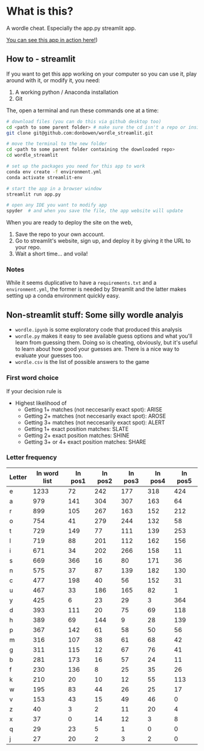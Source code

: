 # What is this?

A wordle cheat. Especially the app.py streamlit app.

[You can see this app in action here!]())

## How to - streamlit

If you want to get this app working on your computer so you can use it, play around with it, or modify it, you need:
1. A working python / Anaconda installation
1. Git 

The, open a terminal and run these commands one at a time:

```sh
# download files (you can do this via github desktop too)
cd <path to some parent folder> # make sure the cd isn't a repo or inside a repo!
git clone git@github.com:donbowen/wordle_streamlit.git

# move the terminal to the new folder
cd <path to some parent folder containing the downloaded repo> 
cd wordle_streamlit

# set up the packages you need for this app to work
conda env create -f environment.yml
conda activate streamlit-env

# start the app in a browser window
streamlit run app.py

# open any IDE you want to modify app 
spyder  # and when you save the file, the app website will update
```

When you are ready to deploy the site on the web, 
1. Save the repo to your own account.
1. Go to streamlit's website, sign up, and deploy it by giving it the URL to your repo.
1. Wait a short time... and voila!

### Notes

While it seems duplicative to have a `requirements.txt` and a  `environment.yml`, the former is needed by Streamlit and the latter makes setting up a conda environment quickly easy. 



## Non-streamlit stuff: Some silly wordle analyis

- `wordle.ipynb` is some exploratory code that produced this analysis
- `wordle.py` makes it easy to see available guess options and what you'll learn from guessing them. Doing so is cheating, obviously, but it's useful to learn about how good your guesses are. There is a nice way to evaluate your guesses too.
- `wordle.csv` is the list of possible answers to the game

### First word choice

If your decision rule is
- Highest likelihood of
  - Getting 1+ matches (not neccesarily exact spot): ARISE
  - Getting 2+ matches (not neccesarily exact spot): AROSE
  - Getting 3+ matches (not neccesarily exact spot): ALERT
  - Getting 1+ exact position matches: SLATE
  - Getting 2+ exact position matches: SHINE
  - Getting 3+ or 4+ exact position matches: SHARE

### Letter frequency

| Letter | In word list 	| In pos1 	| In pos2 	| In pos3 	| In pos4 	| In pos5 |
|---|---|---|---|---|---|---|
e 	| 1233 	 		| 72 	| 242 	| 177 	| 318 	| 424
a 	| 979 	 		| 141 	| 304 	| 307 	| 163 	| 64
r 	| 899 	 		| 105 	| 267 	| 163 	| 152 	| 212
o 	| 754 	 		| 41 	| 279 	| 244 	| 132 	| 58
t 	| 729 	 		| 149 	| 77 		| 111 	| 139 	| 253
l 	| 719 	 		| 88 	| 201 	| 112 	| 162 	| 156
i 	| 671 	 		| 34 	| 202 	| 266 	| 158 	| 11
s 	| 669 	 		| 366 	| 16 		| 80 		| 171 	| 36
n 	| 575 	 		| 37 	| 87 		| 139 	| 182 	| 130
c 	| 477 	 		| 198 	| 40 		| 56 		| 152 	| 31
u 	| 467 	 		| 33 	| 186 	| 165 	| 82 	| 1
y 	| 425 	 		| 6 	| 23 		| 29 		| 3 	| 364
d 	| 393 	 		| 111 	| 20 		| 75 		| 69 	| 118
h 	| 389 	 		| 69 	| 144 	| 9 		| 28 	| 139
p 	| 367 	 		| 142 	| 61 		| 58 		| 50 	| 56
m 	| 316 	 		| 107 	| 38 		| 61 		| 68 	| 42
g 	| 311 	 		| 115 	| 12 		| 67 		| 76 	| 41
b 	| 281 	 		| 173 	| 16 		| 57 		| 24 	| 11
f 	| 230 	 		| 136 	| 8 		| 25 		| 35 	| 26
k 	| 210 	 		| 20 	| 10 		| 12 		| 55 	| 113
w 	| 195 	 		| 83 	| 44 		| 26 		| 25 	| 17
v 	| 153 	 		| 43 	| 15 		| 49 		| 46 	| 0
z 	| 40 	 		| 3 	| 2 		| 11 		| 20 	| 4
x 	| 37 	 		| 0 	| 14 		| 12 		| 3 	| 8
q 	| 29 	 		| 23 	| 5 		| 1 		| 0 	| 0
j 	| 27 	 		| 20 	| 2 		| 3 		| 2 	| 0


